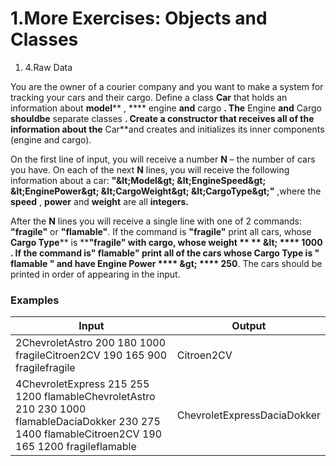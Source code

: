 ﻿# 1.More Exercises: Objects and Classes

1. 4.Raw Data

You are the owner of a courier company and you want to make a system for tracking your cars and their cargo. Define a class **Car** that holds an information about **model**** , **** engine **and** cargo **. The** Engine **and** Cargo **shouldbe** separate classes **. Create a constructor that receives all of the information about the** Car**and creates and initializes its inner components (engine and cargo).

On the first line of input, you will receive a number **N** – the number of cars you have. On each of the next **N** lines, you will receive the following information about a car: **&quot;\&lt;Model\&gt; \&lt;EngineSpeed\&gt; \&lt;EnginePower\&gt; \&lt;CargoWeight\&gt; \&lt;CargoType\&gt;&quot;** ,where the **speed** , **power** and **weight** are all **integers.**

After the **N** lines you will receive a single line with one of 2 commands: **&quot;fragile&quot;** or **&quot;flamable&quot;**. If the command is **&quot;fragile&quot;** print all cars, whose **Cargo Type**** is ****&quot;fragile&quot; **with** cargo, **whose** weight ** ** \&lt; **** 1000 **. If the command is**&quot; ****flamable****&quot; **print all of the cars whose** Cargo ****Type**  **is**  **&quot;**** flamable ****&quot;** and have **Engine**** Power **** \&gt; **** 250**. The cars should be printed in order of appearing in the input.

### Examples

| **Input** | **Output** |
| --- | --- |
| 2ChevroletAstro 200 180 1000 fragileCitroen2CV 190 165 900 fragilefragile | Citroen2CV |
| 4ChevroletExpress 215 255 1200 flamableChevroletAstro 210 230 1000 flamableDaciaDokker 230 275 1400 flamableCitroen2CV 190 165 1200 fragileflamable | ChevroletExpressDaciaDokker |

